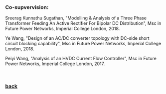 
<br />

### Co-supvervision:

Sreerag Kunnathu Sugathan, "Modelling & Analysis of a Three Phase Transformer Feeding An Active Rectifier For Bipolar DC Distribution", Msc in Future Power Networks, Imperial College London, 2018.

Ye Wang, "Design of an AC/DC converter topology with DC-side short circuit blocking capability", Msc in Future Power Networks, Imperial College London, 2018.

Peiyi Wang, "Analysis of an HVDC Current Flow Controller", Msc in Future Power Networks, Imperial College London, 2017.

<br />

### [back](https://yt-li.github.io/)
